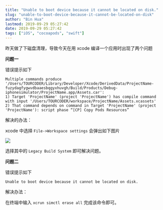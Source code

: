 ```yaml
---
title: "Unable to boot device because it cannot be located on disk."
slug: "unable-to-boot-device-because-it-cannot-be-located-on-disk"
author: "Bin Hua"
lastmod: 2019-09-29 05:27:42
date: 2019-09-29 05:27:42
tags: ["iOS", "cocoapods", "swift"]
---
```


昨天做了下磁盘清理，导致今天在用 xcode 编译一个应用时出现了两个问题

**问题一**

错误提示如下

```
Multiple commands produce '/Users/TOURCODER/Library/Developer/Xcode/DerivedData/ProjectName-fuzydagfygwvdbaaesbqgyxhuvgh/Build/Products/Debug-iphonesimulator/ProjectName.app/Assets.car':
1) Target 'ProjectName' (project 'ProjectName') has compile command with input '/Users/TOURCODER/workspace/ProjectName/Assets.xcassets'
2) That command depends on command in Target 'ProjectName' (project 'ProjectName'): script phase “[CP] Copy Pods Resources”
```

解决的办法：

xcode 中选择 `File->Workspace settings` 会弹出如下图片

![](/imgs/unable-to-boot-device-because-it-cannot-be-located-on-disk001.png)

选择其中的 `Legacy Build System` 即可解决问题。


**问题二**

错误提示如下

```
Unable to boot device because it cannot be located on disk.
```

解决办法：

在终端中输入 `xcrun simctl erase all` 完成该命令即可。